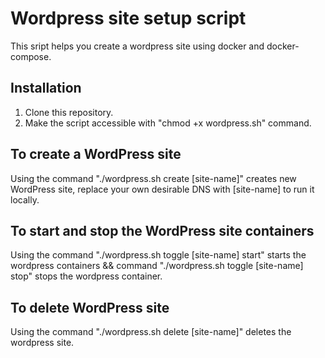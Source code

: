 # Wordpress site setup script

This sript helps you create a wordpress site using docker and docker-compose.

## Installation

1. Clone this repository.
2. Make the script accessible with "chmod +x wordpress.sh" command.

## To create a WordPress site 

Using the command "./wordpress.sh create [site-name]" creates new WordPress site, replace your own desirable DNS with [site-name] to run it locally.

## To start and stop the WordPress site containers

Using the command "./wordpress.sh toggle [site-name] start" starts the wordpress containers && command "./wordpress.sh toggle [site-name] stop" stops the wordpress container.

## To delete WordPress site

Using the command "./wordpress.sh delete [site-name]" deletes the wordpress site.

